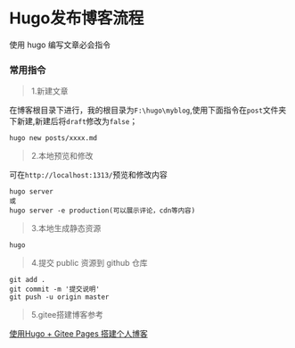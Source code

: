 # Hugo发布博客流程


使用 hugo 编写文章必会指令

<!--more-->

### 常用指令

> 1.新建文章

在博客根目录下进行，我的根目录为`F:\hugo\myblog`,使用下面指令在`post`文件夹下新建,新建后将`draft`修改为`false`；

```
hugo new posts/xxxx.md
```

> 2.本地预览和修改

可在`http://localhost:1313/`预览和修改内容

```
hugo server
或
hugo server -e production(可以展示评论，cdn等内容)
```

> 3.本地生成静态资源

```
hugo
```

> 4.提交 public 资源到 github 仓库

```
git add .
git commit -m '提交说明'
git push -u origin master
```
> 5.gitee搭建博客参考

[使用Hugo + Gitee Pages 搭建个人博客](https://yinshuaiguo.gitee.io/blog/post/%E4%BD%BF%E7%94%A8hugo-+-gitee-pages-%E6%90%AD%E5%BB%BA%E4%B8%AA%E4%BA%BA%E5%8D%9A%E5%AE%A2/)

